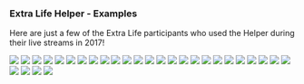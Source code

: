 ### Extra Life Helper - Examples

Here are just a few of the Extra Life participants who used the Helper during their live streams in 2017!

![](https://github.com/breadweb/extralife-helper/blob/main/screenshots/user01.jpg)
![](https://github.com/breadweb/extralife-helper/blob/main/screenshots/user02.jpg)
![](https://github.com/breadweb/extralife-helper/blob/main/screenshots/user03.jpg)
![](https://github.com/breadweb/extralife-helper/blob/main/screenshots/user04.jpg)
![](https://github.com/breadweb/extralife-helper/blob/main/screenshots/user05.jpg)
![](https://github.com/breadweb/extralife-helper/blob/main/screenshots/user06.jpg)
![](https://github.com/breadweb/extralife-helper/blob/main/screenshots/user07.jpg)
![](https://github.com/breadweb/extralife-helper/blob/main/screenshots/user08.jpg)
![](https://github.com/breadweb/extralife-helper/blob/main/screenshots/user09.jpg)
![](https://github.com/breadweb/extralife-helper/blob/main/screenshots/user10.jpg)
![](https://github.com/breadweb/extralife-helper/blob/main/screenshots/user11.jpg)
![](https://github.com/breadweb/extralife-helper/blob/main/screenshots/user12.jpg)
![](https://github.com/breadweb/extralife-helper/blob/main/screenshots/user13.jpg)
![](https://github.com/breadweb/extralife-helper/blob/main/screenshots/user14.jpg)
![](https://github.com/breadweb/extralife-helper/blob/main/screenshots/user15.jpg)
![](https://github.com/breadweb/extralife-helper/blob/main/screenshots/user16.jpg)
![](https://github.com/breadweb/extralife-helper/blob/main/screenshots/user17.jpg)
![](https://github.com/breadweb/extralife-helper/blob/main/screenshots/user18.jpg)
![](https://github.com/breadweb/extralife-helper/blob/main/screenshots/user19.jpg)
![](https://github.com/breadweb/extralife-helper/blob/main/screenshots/user20.jpg)
![](https://github.com/breadweb/extralife-helper/blob/main/screenshots/user21.jpg)
![](https://github.com/breadweb/extralife-helper/blob/main/screenshots/user22.jpg)
![](https://github.com/breadweb/extralife-helper/blob/main/screenshots/user23.jpg)
![](https://github.com/breadweb/extralife-helper/blob/main/screenshots/user24.jpg)
![](https://github.com/breadweb/extralife-helper/blob/main/screenshots/user25.jpg)
![](https://github.com/breadweb/extralife-helper/blob/main/screenshots/user26.jpg)
![](https://github.com/breadweb/extralife-helper/blob/main/screenshots/user27.jpg)
![](https://github.com/breadweb/extralife-helper/blob/main/screenshots/user28.jpg)
![](https://github.com/breadweb/extralife-helper/blob/main/screenshots/user29.jpg)
